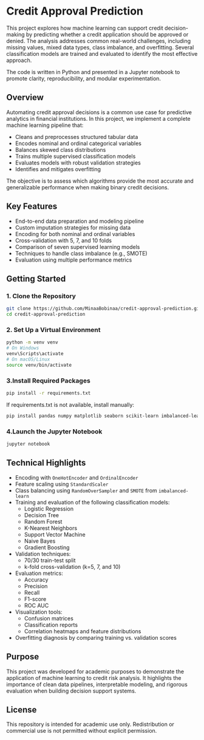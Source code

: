 # Credit Approval Prediction

This project explores how machine learning can support credit decision-making by predicting whether a credit application should be approved or denied. The analysis addresses common real-world challenges, including missing values, mixed data types, class imbalance, and overfitting. Several classification models are trained and evaluated to identify the most effective approach.

The code is written in Python and presented in a Jupyter notebook to promote clarity, reproducibility, and modular experimentation.

## Overview

Automating credit approval decisions is a common use case for predictive analytics in financial institutions. In this project, we implement a complete machine learning pipeline that:

- Cleans and preprocesses structured tabular data
- Encodes nominal and ordinal categorical variables
- Balances skewed class distributions
- Trains multiple supervised classification models
- Evaluates models with robust validation strategies
- Identifies and mitigates overfitting

The objective is to assess which algorithms provide the most accurate and generalizable performance when making binary credit decisions.

## Key Features

- End-to-end data preparation and modeling pipeline
- Custom imputation strategies for missing data
- Encoding for both nominal and ordinal variables
- Cross-validation with 5, 7, and 10 folds
- Comparison of seven supervised learning models
- Techniques to handle class imbalance (e.g., SMOTE)
- Evaluation using multiple performance metrics

## Getting Started

### 1. Clone the Repository

```bash
git clone https://github.com/MinaaBobinaa/credit-approval-prediction.git
cd credit-approval-prediction
```


### 2. Set Up a Virtual Environment

```bash
python -m venv venv
# On Windows
venv\Scripts\activate
# On macOS/Linux
source venv/bin/activate
```

### 3.Install Required Packages

```bash
pip install -r requirements.txt
```
If requirements.txt is not available, install manually:
```bash
pip install pandas numpy matplotlib seaborn scikit-learn imbalanced-learn jupyter
```

### 4.Launch the Jupyter Notebook
```bash
jupyter notebook
```

## Technical Highlights
- Encoding with `OneHotEncoder` and `OrdinalEncoder`
- Feature scaling using `StandardScaler`
- Class balancing using `RandomOverSampler` and `SMOTE` from `imbalanced-learn`
- Training and evaluation of the following classification models:
  - Logistic Regression
  - Decision Tree
  - Random Forest
  - K-Nearest Neighbors
  - Support Vector Machine
  - Naive Bayes
  - Gradient Boosting
- Validation techniques:
  - 70/30 train-test split
  - k-fold cross-validation (k=5, 7, and 10)
- Evaluation metrics:
  - Accuracy
  - Precision
  - Recall
  - F1-score
  - ROC AUC
- Visualization tools:
  - Confusion matrices
  - Classification reports
  - Correlation heatmaps and feature distributions
- Overfitting diagnosis by comparing training vs. validation scores

##  Purpose

This project was developed for academic purposes to demonstrate the application of machine learning to credit risk analysis. It highlights the importance of clean data pipelines, interpretable modeling, and rigorous evaluation when building decision support systems.

##  License

This repository is intended for academic use only. Redistribution or commercial use is not permitted without explicit permission.